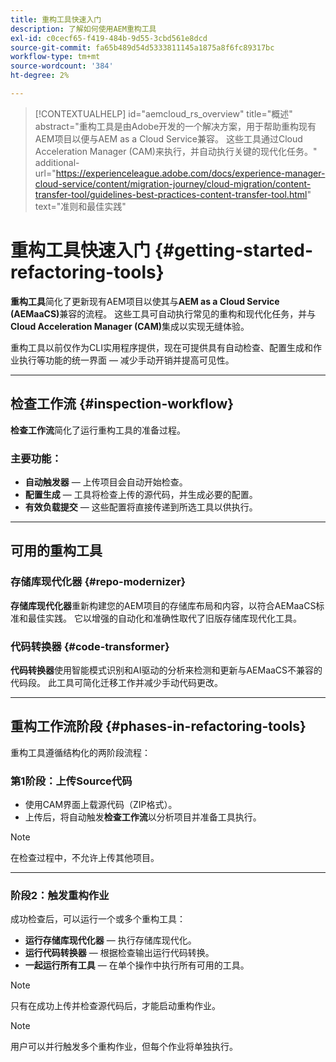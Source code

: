 ```yaml
---
title: 重构工具快速入门
description: 了解如何使用AEM重构工具
exl-id: c0cecf65-f419-484b-9d55-3cbd561e8dcd
source-git-commit: fa65b489d54d5333811145a1875a8f6fc89317bc
workflow-type: tm+mt
source-wordcount: '384'
ht-degree: 2%

---
```



>[!CONTEXTUALHELP]
>id="aemcloud_rs_overview"
>title="概述"
>abstract="重构工具是由Adobe开发的一个解决方案，用于帮助重构现有AEM项目以便与AEM as a Cloud Service兼容。 这些工具通过Cloud Acceleration Manager (CAM)来执行，并自动执行关键的现代化任务。"
>additional-url="https://experienceleague.adobe.com/docs/experience-manager-cloud-service/content/migration-journey/cloud-migration/content-transfer-tool/guidelines-best-practices-content-transfer-tool.html" text="准则和最佳实践"

# 重构工具快速入门 {#getting-started-refactoring-tools}

**重构工具**&#x200B;简化了更新现有AEM项目以使其与&#x200B;**AEM as a Cloud Service (AEMaaCS)**&#x200B;兼容的流程。 这些工具可自动执行常见的重构和现代化任务，并与&#x200B;**Cloud Acceleration Manager (CAM)**&#x200B;集成以实现无缝体验。

重构工具以前仅作为CLI实用程序提供，现在可提供具有自动检查、配置生成和作业执行等功能的统一界面 — 减少手动开销并提高可见性。

---

## 检查工作流 {#inspection-workflow}

**检查工作流**&#x200B;简化了运行重构工具的准备过程。

### 主要功能：

* **自动触发器** — 上传项目会自动开始检查。
* **配置生成** — 工具将检查上传的源代码，并生成必要的配置。
* **有效负载提交** — 这些配置将直接传递到所选工具以供执行。

---

## 可用的重构工具

### 存储库现代化器 {#repo-modernizer}

**存储库现代化器**&#x200B;重新构建您的AEM项目的存储库布局和内容，以符合AEMaaCS标准和最佳实践。 它以增强的自动化和准确性取代了旧版存储库现代化工具。

### 代码转换器 {#code-transformer}

**代码转换器**&#x200B;使用智能模式识别和AI驱动的分析来检测和更新与AEMaaCS不兼容的代码段。 此工具可简化迁移工作并减少手动代码更改。

---

## 重构工作流阶段 {#phases-in-refactoring-tools}

重构工具遵循结构化的两阶段流程：

### 第1阶段：上传Source代码

* 使用CAM界面上载源代码（ZIP格式）。
* 上传后，将自动触发&#x200B;**检查工作流**&#x200B;以分析项目并准备工具执行。

>[!NOTE]
>在检查过程中，不允许上传其他项目。

---

### 阶段2：触发重构作业

成功检查后，可以运行一个或多个重构工具：

* **运行存储库现代化器** — 执行存储库现代化。
* **运行代码转换器** — 根据检查输出运行代码转换。
* **一起运行所有工具** — 在单个操作中执行所有可用的工具。

>[!NOTE]
>只有在成功上传并检查源代码后，才能启动重构作业。

>[!NOTE]
>用户可以并行触发多个重构作业，但每个作业将单独执行。
